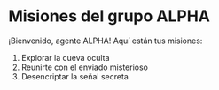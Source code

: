 # Misiones del grupo ALPHA

¡Bienvenido, agente ALPHA! Aquí están tus misiones:

1. Explorar la cueva oculta  
2. Reunirte con el enviado misterioso  
3. Desencriptar la señal secreta  
